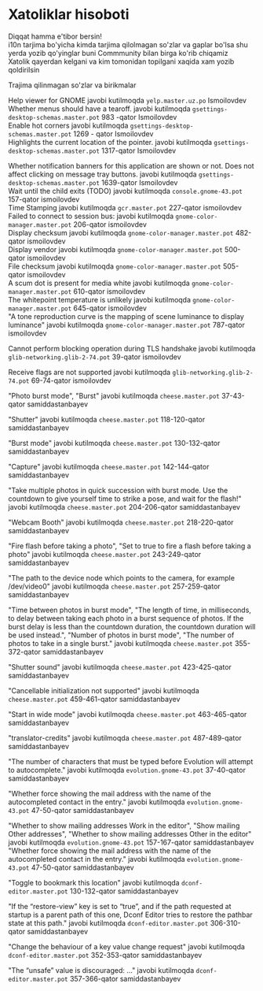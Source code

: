 # Xatoliklar hisoboti
Diqqat hamma e'tibor bersin! <br>
i10n tarjima bo'yicha kimda tarjima qilolmagan so'zlar va gaplar bo'lsa shu yerda yozib qo'yinglar buni Commmunity bilan birga ko'rib chiqamiz <br>
Xatolik qayerdan kelgani va kim tomonidan topilgani xaqida xam yozib qoldirilsin <br>

Trajima qilinmagan so'zlar va birikmalar

Help viewer for GNOME    javobi  kutilmoqda  `yelp.master.uz.po`  Ismoilovdev <br>
Whether menus should have a tearoff. javobi  kutilmoqda `gsettings-desktop-schemas.master.pot` 983 -qator Ismoilovdev<br>
Enable hot corners javobi  kutilmoqda `gsettings-desktop-schemas.master.pot` 1269 - qator Ismoilovdev <br>
Highlights the current location of the pointer. javobi  kutilmoqda `gsettings-desktop-schemas.master.pot` 1317-qator Ismoilovdev<br>

Whether notification banners for this application are shown or not. Does not affect clicking on message tray buttons.  javobi  kutilmoqda `gsettings-desktop-schemas.master.pot` 1639-qator Ismoilovdev<br>
Wait until the child exits (TODO) javobi  kutilmoqda `console.gnome-43.pot` 157-qator ismoilovdev <br>
Time Stamping javobi kutilmoqda `gcr.master.pot` 227-qator ismoilovdev<br>
Failed to connect to session bus: javobi kutilmoqda `gnome-color-manager.master.pot` 206-qator ismoilovdev <br>
Display checksum javobi kutilmoqda `gnome-color-manager.master.pot` 482-qator ismoilovdev <br>
Display vendor javobi kutilmoqda `gnome-color-manager.master.pot` 500-qator ismoilovdev <br>
File checksum javobi kutilmoqda `gnome-color-manager.master.pot` 505-qator ismoilovdev <br>
A scum dot is present for media white javobi kutilmoqda `gnome-color-manager.master.pot` 610-qator ismoilovdev <br>
The whitepoint temperature is unlikely javobi kutilmoqda `gnome-color-manager.master.pot` 645-qator ismoilovdev <br>
"A tone reproduction curve is the mapping of scene luminance to display luminance" javobi kutilmoqda `gnome-color-manager.master.pot` 787-qator ismoilovdev <br>

Cannot perform blocking operation during TLS handshake javobi kutilmoqda `glib-networking.glib-2-74.pot` 39-qator ismoilovdev <br>

Receive flags are not supported javobi kutilmoqda `glib-networking.glib-2-74.pot` 69-74-qator ismoilovdev <br>

"Photo burst mode", "Burst" javobi kutilmoqda `cheese.master.pot` 37-43-qator samiddastanbayev <br>

"Shutter" javobi kutilmoqda `cheese.master.pot` 118-120-qator samiddastanbayev <br>

"Burst mode" javobi kutilmoqda `cheese.master.pot` 130-132-qator samiddastanbayev <br>

"Capture" javobi kutilmoqda `cheese.master.pot` 142-144-qator samiddastanbayev <br>

"Take multiple photos in quick succession with burst mode. Use the countdown to give yourself time to strike a pose, and wait for the flash!" javobi kutilmoqda `cheese.master.pot` 204-206-qator samiddastanbayev <br>

"Webcam Booth" javobi kutilmoqda `cheese.master.pot` 218-220-qator samiddastanbayev <br>

"Fire flash before taking a photo", "Set to true to fire a flash before taking a photo" javobi kutilmoqda `cheese.master.pot` 243-249-qator samiddastanbayev <br>

"The path to the device node which points to the camera, for example /dev/video0" javobi kutilmoqda `cheese.master.pot` 257-259-qator samiddastanbayev <br>

"Time between photos in burst mode", "The length of time, in milliseconds, to delay between taking each photo in a burst sequence of photos. If the burst delay is less than the countdown duration, the countdown duration will be used instead.", "Number of photos in burst mode", "The number of photos to take in a single burst." javobi kutilmoqda `cheese.master.pot` 355-372-qator samiddastanbayev <br>

"Shutter sound" javobi kutilmoqda `cheese.master.pot` 423-425-qator samiddastanbayev <br>

"Cancellable initialization not supported" javobi kutilmoqda `cheese.master.pot` 459-461-qator samiddastanbayev <br>

"Start in wide mode" javobi kutilmoqda `cheese.master.pot` 463-465-qator samiddastanbayev <br>

"translator-credits" javobi kutilmoqda `cheese.master.pot` 487-489-qator samiddastanbayev <br>

"The number of characters that must be typed before Evolution will attempt to autocomplete." javobi kutilmoqda `evolution.gnome-43.pot` 37-40-qator samiddastanbayev <br>

"Whether force showing the mail address with the name of the autocompleted contact in the entry." javobi kutilmoqda `evolution.gnome-43.pot` 47-50-qator samiddastanbayev <br>

"Whether to show mailing addresses Work in the editor", "Show mailing Other addresses", "Whether to show mailing addresses Other in the editor" javobi kutilmoqda `evolution.gnome-43.pot` 157-167-qator samiddastanbayev <br>
"Whether force showing the mail address with the name of the autocompleted contact in the entry." javobi kutilmoqda `evolution.gnome-43.pot` 47-50-qator samiddastanbayev <br>

"Toggle to bookmark this location" javobi kutilmoqda `dconf-editor.master.pot` 130-132-qator samiddastanbayev <br>

"If the “restore-view” key is set to “true”, and if the path requested at startup is a parent path of this one, Dconf Editor tries to restore the pathbar state at this path." javobi kutilmoqda `dconf-editor.master.pot` 306-310-qator samiddastanbayev <br>

"Change the behaviour of a key value change request" javobi kutilmoqda `dconf-editor.master.pot` 352-353-qator samiddastanbayev <br>

"The “unsafe” value is discouraged: ..." javobi kutilmoqda `dconf-editor.master.pot` 357-366-qator samiddastanbayev <br>